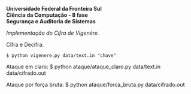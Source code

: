 <b>Universidade Federal da Fronteira Sul</b><br>
<b>Ciência da Computação - 8 fase</b><br>
<b>Segurança e Auditoria de Sistemas</b><br>

<i>Implementação do Cifra de Vigenère.</i>

Cifra e Decifra:
	
	$ python vigenere.py data/text.in "chave"

Ataque em claro:
	$ python ataque/ataque_claro.py data/text.in data/cifrado.out

Ataque por força bruta:
	$ python ataque/forca_bruta.py data/cifrado.out
	